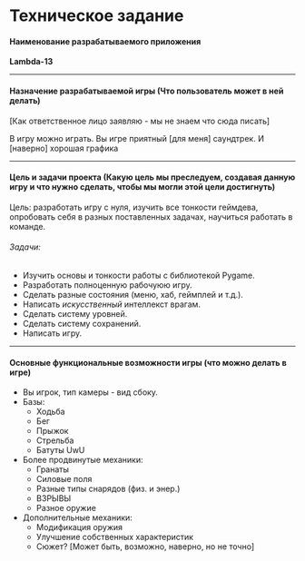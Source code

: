 # Техническое задание

#### Наименование разрабатываемого приложения

**Lambda-13**

---

#### Назначение разрабатываемой игры (Что пользователь может в ней делать)

[Как ответственное лицо заявляю - мы не знаем что сюда писать]

В игру можно играть. Вы игре приятный [для меня] саундтрек. И [наверно] хорошая графика

---

#### Цель и задачи проекта (Какую цель мы преследуем, создавая данную игру и что нужно сделать, чтобы мы могли этой цели достигнуть)

Цель: разработать игру с нуля, изучить все тонкости геймдева, опробовать себя в разных поставленных задачах, научиться работать в команде.

###### Задачи:

- Изучить основы и тонкости работы с библиотекой Pygame.
- Разработать полноценную рабочуюю игру.
- Сделать разные состояния (меню, хаб, геймплей и т.д.).
- Написать *искусственный* интеллекст врагам.
- Сделать систему уровней.
- Сделать систему сохранений.
- Написать игру.

---

#### Основные функциональные возможности игры (что можно делать в игре)

- Вы игрок, тип камеры - вид сбоку.
- Базы:
  - Ходьба
  - Бег
  - Прыжок
  - Стрельба
  - Батуты UwU
- Более продвинутые механики:
  - Гранаты
  - Силовые поля
  - Разные типы снарядов (физ. и энер.)
  - ВЗРЫВЫ
  - Разное оружие
- Дополнительные механики:
  - Модификация оружия
  - Улучшение собственных характеристик
  - Сюжет? [Может быть, возможно, наверно, но не точно]
